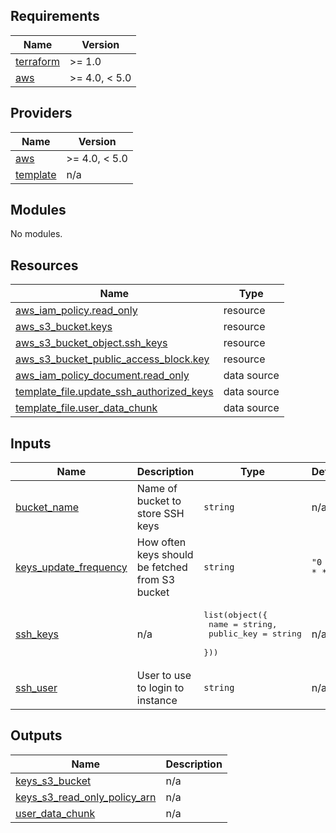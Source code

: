 ## Requirements

| Name | Version |
|------|---------|
| <a name="requirement_terraform"></a> [terraform](#requirement\_terraform) | >= 1.0 |
| <a name="requirement_aws"></a> [aws](#requirement\_aws) | >= 4.0, < 5.0 |

## Providers

| Name | Version |
|------|---------|
| <a name="provider_aws"></a> [aws](#provider\_aws) | >= 4.0, < 5.0 |
| <a name="provider_template"></a> [template](#provider\_template) | n/a |

## Modules

No modules.

## Resources

| Name | Type |
|------|------|
| [aws_iam_policy.read_only](https://registry.terraform.io/providers/hashicorp/aws/latest/docs/resources/iam_policy) | resource |
| [aws_s3_bucket.keys](https://registry.terraform.io/providers/hashicorp/aws/latest/docs/resources/s3_bucket) | resource |
| [aws_s3_bucket_object.ssh_keys](https://registry.terraform.io/providers/hashicorp/aws/latest/docs/resources/s3_bucket_object) | resource |
| [aws_s3_bucket_public_access_block.key](https://registry.terraform.io/providers/hashicorp/aws/latest/docs/resources/s3_bucket_public_access_block) | resource |
| [aws_iam_policy_document.read_only](https://registry.terraform.io/providers/hashicorp/aws/latest/docs/data-sources/iam_policy_document) | data source |
| [template_file.update_ssh_authorized_keys](https://registry.terraform.io/providers/hashicorp/template/latest/docs/data-sources/file) | data source |
| [template_file.user_data_chunk](https://registry.terraform.io/providers/hashicorp/template/latest/docs/data-sources/file) | data source |

## Inputs

| Name | Description | Type | Default | Required |
|------|-------------|------|---------|:--------:|
| <a name="input_bucket_name"></a> [bucket\_name](#input\_bucket\_name) | Name of bucket to store SSH keys | `string` | n/a | yes |
| <a name="input_keys_update_frequency"></a> [keys\_update\_frequency](#input\_keys\_update\_frequency) | How often keys should be fetched from S3 bucket | `string` | `"0 * * * *"` | no |
| <a name="input_ssh_keys"></a> [ssh\_keys](#input\_ssh\_keys) | n/a | <pre>list(object({<br>    name       = string,<br>    public_key = string<br>  }))</pre> | n/a | yes |
| <a name="input_ssh_user"></a> [ssh\_user](#input\_ssh\_user) | User to use to login to instance | `string` | n/a | yes |

## Outputs

| Name | Description |
|------|-------------|
| <a name="output_keys_s3_bucket"></a> [keys\_s3\_bucket](#output\_keys\_s3\_bucket) | n/a |
| <a name="output_keys_s3_read_only_policy_arn"></a> [keys\_s3\_read\_only\_policy\_arn](#output\_keys\_s3\_read\_only\_policy\_arn) | n/a |
| <a name="output_user_data_chunk"></a> [user\_data\_chunk](#output\_user\_data\_chunk) | n/a |
